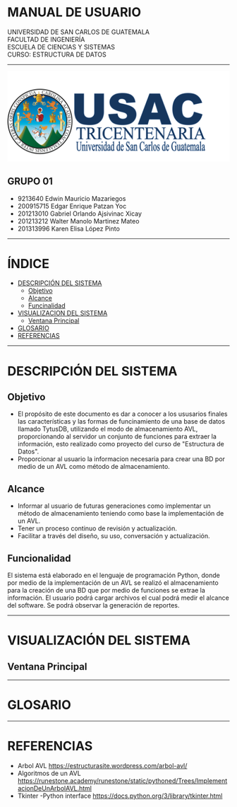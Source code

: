 # MANUAL DE USUARIO

UNIVERSIDAD DE SAN CARLOS DE GUATEMALA  
FACULTAD DE INGENIERÍA  
ESCUELA DE CIENCIAS Y SISTEMAS  
CURSO: ESTRUCTURA DE DATOS
___

<p align="center">
  <img src="imagenes/LOGO.png" width="800" alt="USAC">
</p>

## GRUPO 01 
* 9213640		Edwin Mauricio Mazariegos 
* 200915715		Edgar Enrique Patzan Yoc 
* 201213010		Gabriel Orlando Ajsivinac Xicay 
* 201213212		Walter Manolo Martinez Mateo 
* 201313996 	Karen Elisa López Pinto
___
# ÍNDICE
- [DESCRIPCIÓN DEL SISTEMA](#DESCRIPCIÓN-DEL-SISTEMA)
	- [Objetivo](#Objetivo)
	- [Alcance](#Alcance)
	- [Funcinalidad](#Funcionalidad)
- [VISUALIZACION DEL SISTEMA](#VISUALIZACIÓN-DEL-SISTEMA)
	- [Ventana Principal](#Ventana-Principal)
- [GLOSARIO](#GLOSARIO)
- [REFERENCIAS](#REFERENCIAS)
___
# DESCRIPCIÓN DEL SISTEMA

## Objetivo
- El propósito de este documento es dar a conocer a los ususarios finales las características y las formas de funcinamiento de una base de datos llamado TytusDB, utilizando el modo de almacenamiento AVL, proporcionando al servidor un conjunto de funciones para extraer la información, esto realizado como proyecto del curso de "Estructura de Datos".
- Proporcionar al usuario la informacion necesaria para crear una BD por medio de un AVL como método de almacenamiento.
## Alcance
- Informar al usuario de futuras generaciones como implementar un método de almacenamiento teniendo como base la implementación de un AVL.
- Tener un proceso continuo de revisión y actualización.
- Facilitar a través del diseño, su uso, conversación y actualización.
## Funcionalidad
El sistema está elaborado en el lenguaje de programación Python, donde por medio de la implementación de un AVL se realizó el almacenamiento para la creación de una BD que por medio de funciones se extrae la información.
El usuario podrá cargar archivos el cual podrá medir el alcance del software.
Se podrá observar la generación de reportes.
___

# VISUALIZACIÓN DEL SISTEMA

## Ventana Principal
___

# GLOSARIO
___

# REFERENCIAS
- Arbol AVL https://estructurasite.wordpress.com/arbol-avl/
- Algoritmos de un AVL https://runestone.academy/runestone/static/pythoned/Trees/ImplementacionDeUnArbolAVL.html
- Tkinter -Python interface https://docs.python.org/3/library/tkinter.html
